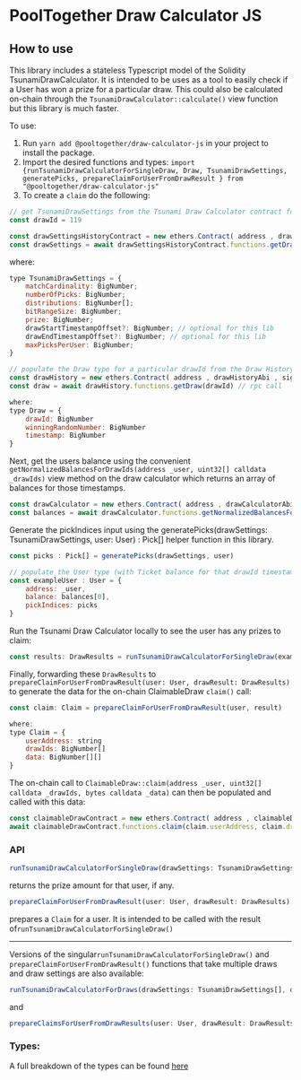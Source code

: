 # PoolTogether Draw Calculator JS

## How to use
This library includes a stateless Typescript model of the Solidity TsunamiDrawCalculator. It is intended to be uses as a tool to easily check if a User has won a prize for a particular draw. This could also be calculated on-chain through the `TsunamiDrawCalculator::calculate()` view function but this library is much faster.

To use: 
1. Run `yarn add @pooltogether/draw-calculator-js` in your project to install the package.
1. Import the desired functions and types: `import {runTsunamiDrawCalculatorForSingleDraw, Draw, TsunamiDrawSettings, generatePicks, prepareClaimForUserFromDrawResult } from "@pooltogether/draw-calculator-js"`
1. To create a `claim` do the following:

```javascript
// get TsunamiDrawSettings from the Tsunami Draw Calculator contract for a particular drawId
const drawId = 119

const drawSettingsHistoryContract = new ethers.Contract( address , drawSettingHistoryAbi , signerOrProvider )
const drawSettings = await drawSettingsHistoryContract.functions.getDrawSettings(drawId) // read-only rpc call
```
where: 
```js
type TsunamiDrawSettings = {
    matchCardinality: BigNumber;
    numberOfPicks: BigNumber;
    distributions: BigNumber[];
    bitRangeSize: BigNumber;
    prize: BigNumber;
    drawStartTimestampOffset?: BigNumber; // optional for this lib
    drawEndTimestampOffset?: BigNumber; // optional for this lib
    maxPicksPerUser: BigNumber;
}

// populate the Draw type for a particular drawId from the Draw History contract
const drawHistory = new ethers.Contract( address , drawHistoryAbi , signerOrProvider )
const draw = await drawHistory.functions.getDraw(drawId) // rpc call

where: 
type Draw = {
    drawId: BigNumber
    winningRandomNumber: BigNumber
    timestamp: BigNumber
}
```

Next, get the users balance using the convenient `getNormalizedBalancesForDrawIds(address _user, uint32[] calldata _drawIds)` view method
on the draw calculator which returns an array of balances for those timestamps.

```js
const drawCalculator = new ethers.Contract( address , drawCalculatorAbi , signerOrProvider )
const balances = await drawCalculator.functions.getNormalizedBalancesForDrawIds(_user, [drawId]) // read-only rpc call
```

Generate the pickIndices input using the generatePicks(drawSettings: TsunamiDrawSettings, user: User) : Pick[] helper function in this library.

```js
const picks : Pick[] = generatePicks(drawSettings, user) 

// populate the User type (with Ticket balance for that drawId timestamp and appropriate pickIndices)
const exampleUser : User = {
    address: _user,
    balance: balances[0],
    pickIndices: picks
} 
```

Run the Tsunami Draw Calculator locally to see the user has any prizes to claim:
```js
const results: DrawResults = runTsunamiDrawCalculatorForSingleDraw(exampleDrawSettings, exampleDraw, exampleUser)
```

Finally, forwarding these `DrawResults` to `prepareClaimForUserFromDrawResult(user: User, drawResult: DrawResults)` to generate the data for the on-chain ClaimableDraw `claim()` call:
```js
const claim: Claim = prepareClaimForUserFromDrawResult(user, result)

where:
type Claim = {
    userAddress: string
    drawIds: BigNumber[]
    data: BigNumber[][]
}
```

The on-chain call to `ClaimableDraw::claim(address _user, uint32[] calldata _drawIds, bytes calldata _data)` can then be populated and called with this data:

```js
const claimableDrawContract = new ethers.Contract( address , claimableDrawAbi , signerOrProvider )
await claimableDrawContract.functions.claim(claim.userAddress, claim.drawIds, claim.data) //write rpc call
```


### API
```javascript
runTsunamiDrawCalculatorForSingleDraw(drawSettings: TsunamiDrawSettings, draw: Draw, user: User): DrawResults
```
returns the prize amount for that user, if any.

```javascript
prepareClaimForUserFromDrawResult(user: User, drawResult: DrawResults): Claim
```
prepares a `Claim` for a user. It is intended to be called with the result of`runTsunamiDrawCalculatorForSingleDraw()`

----
Versions of the singular`runTsunamiDrawCalculatorForSingleDraw()` and `prepareClaimForUserFromDrawResult()` functions that take multiple draws and draw settings are also available:

```javascript
runTsunamiDrawCalculatorForDraws(drawSettings: TsunamiDrawSettings[], draw: Draw[], user: User): DrawResults[]
```
and 
```javascript
prepareClaimsForUserFromDrawResults(user: User, drawResult: DrawResults[]): Claim
```

### Types:
A full breakdown of the types can be found [here](./src/types.ts)


